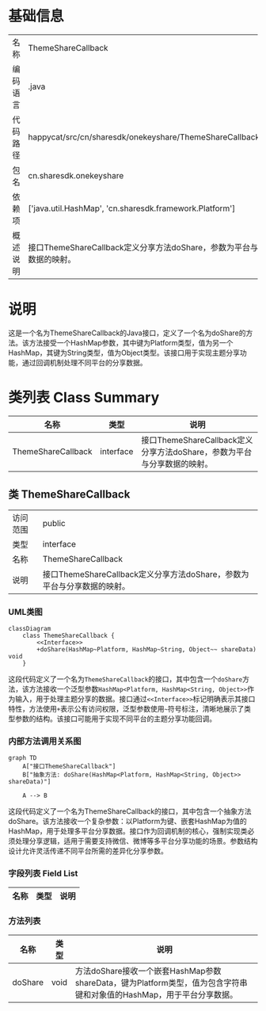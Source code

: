 # 基础信息

|      |      |
|------|------|
| 名称 | ThemeShareCallback |
| 编码语言 | .java |
| 代码路径 | happycat/src/cn/sharesdk/onekeyshare/ThemeShareCallback.java |
| 包名 | cn.sharesdk.onekeyshare |
| 依赖项 | ['java.util.HashMap', 'cn.sharesdk.framework.Platform'] |
| 概述说明 | 接口ThemeShareCallback定义分享方法doShare，参数为平台与分享数据的映射。 |

# 说明

这是一个名为ThemeShareCallback的Java接口，定义了一个名为doShare的方法。该方法接受一个HashMap参数，其中键为Platform类型，值为另一个HashMap，其键为String类型，值为Object类型。该接口用于实现主题分享功能，通过回调机制处理不同平台的分享数据。

# 类列表 Class Summary

| 名称   | 类型  | 说明 |
|-------|------|-------------|
| ThemeShareCallback | interface | 接口ThemeShareCallback定义分享方法doShare，参数为平台与分享数据的映射。 |



## 类 ThemeShareCallback

|      |      |
|------|------|
| 访问范围 | public |
| 类型 | interface |
| 名称 | ThemeShareCallback |
| 说明 | 接口ThemeShareCallback定义分享方法doShare，参数为平台与分享数据的映射。 |


### UML类图

```mermaid
classDiagram
    class ThemeShareCallback {
        <<Interface>>
        +doShare(HashMap~Platform, HashMap~String, Object~~ shareData) void
    }
```

这段代码定义了一个名为`ThemeShareCallback`的接口，其中包含一个`doShare`方法，该方法接收一个泛型参数`HashMap<Platform, HashMap<String, Object>>`作为输入，用于处理主题分享的数据。接口通过`<<Interface>>`标记明确表示其接口特性，方法使用`+`表示公有访问权限，泛型参数使用`~`符号标注，清晰地展示了类型参数的结构。该接口可能用于实现不同平台的主题分享功能回调。


### 内部方法调用关系图

```mermaid
graph TD
    A["接口ThemeShareCallback"]
    B["抽象方法: doShare(HashMap<Platform, HashMap<String, Object>> shareData)"]

    A --> B
```

这段代码定义了一个名为ThemeShareCallback的接口，其中包含一个抽象方法doShare。该方法接收一个复杂参数：以Platform为键、嵌套HashMap为值的HashMap，用于处理多平台分享数据。接口作为回调机制的核心，强制实现类必须处理分享逻辑，适用于需要支持微信、微博等多平台分享功能的场景。参数结构设计允许灵活传递不同平台所需的差异化分享参数。

### 字段列表 Field List

| 名称  | 类型  | 说明 |
|-------|-------|------|

### 方法列表

| 名称  | 类型  | 说明 |
|-------|-------|------|
| doShare | void | 方法doShare接收一个嵌套HashMap参数shareData，键为Platform类型，值为包含字符串键和对象值的HashMap，用于平台分享数据。 |





